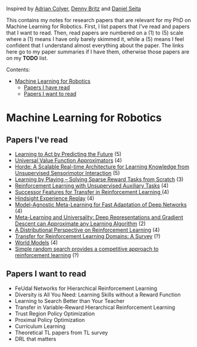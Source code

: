 Inspired by [Adrian Colyer][1], [Denny Britz][2] and [Daniel Seita][3] 

This contains my notes for research papers that are relevant for my PhD on Machine Learning for Robotics. First, I list papers that I've read and papers that I want to read. Then, read papers are numbered on a (1) to (5) scale where a (1) means I have only barely skimmed it, while a (5) means I feel
confident that I understand almost everything about the paper. The links
here go to my paper summaries if I have them, otherwise those papers are on my
**TODO** list.

Contents:

- [Machine Learning for Robotics](#machine-learning-for-robotics)
    - [Papers I have read](#papers-i-have-read)
    - [Papers I want to read](#papers-i-want-to-read)

# Machine Learning for Robotics

## Papers I've read

- [Learning to Act by Predicting the Future](https://github.com/Caselles/paper_notes/blob/master/read_papers/learning_to_act_by_predicting_the_future.md) (5)
- [Universal Value Function Approximators](https://github.com/Caselles/paper_notes/blob/master/read_papers/universal_value_function_approximators.md) (4)
- [Horde: A Scalable Real-time Architecture for Learning Knowledge from Unsupervised Sensorimotor Interaction](https://github.com/Caselles/paper_notes/blob/master/read_papers/horde_a_scalable_real_time.md) (5)
- [Learning by Playing – Solving Sparse Reward Tasks from Scratch](https://github.com/Caselles/paper_notes/blob/master/read_papers/learning_by_playing_solving_sparse_reward_tasks_from_scratch.md) (3)
- [Reinforcement Learning with Unsupervised Auxiliary Tasks](https://github.com/Caselles/paper_notes/blob/master/read_papers/reinforcement_learning_with_unsupervised_auxiliary_tasks.md) (4)
- [Successor Features for Transfer in Reinforcement Learning
](https://github.com/Caselles/paper_notes/blob/master/read_papers/successor_features_for_transfer_in_reinforcemen_learning.md) (4)
- [Hindsight Experience Replay](https://github.com/Caselles/paper_notes/blob/master/read_papers/hindsight_experience_replay.md) (4)
- [Model-Agnostic Meta-Learning for Fast Adaptation of Deep Networks](https://github.com/Caselles/paper_notes/blob/master/read_papers/model_agnostic_meta_learning_for_fast_adaptation_of_deep_networks.md) (4)
- [Meta-Learning and Universality: Deep Representations and Gradient Descent can Approximate any Learning Algorithm](https://github.com/Caselles/paper_notes/blob/master/read_papers/meta_learning_and_universality_deep_representations_and_gradient_descent_can_approximate_any_learning_algorithm.md) (2)
- [A Distributional Perspective on Reinforcement Learning](https://github.com/Caselles/paper_notes/blob/master/read_papers/a_distributional_perspective_on_reinforcement_learning.md) (4)
- [Transfer for Reinforcement Learning Domains: A Survey](https://github.com/Caselles/paper_notes/blob/master/read_papers/transfer_for_reinforcement_learning_domains_a_survey.md) (?)
- [World Models](https://github.com/Caselles/paper_notes/blob/master/read_papers/world_models.md) (4)
- [Simple random search provides a competitive approach to reinforcement learning](https://github.com/Caselles/paper_notes/blob/master/read_papers/simple_random_search_provides_a_competitive_approach%20to_reinforcement_learning.md) (?)


## Papers I want to read

- FeUdal Networks for Hierarchical Reinforcement Learning
- Diversity is All You Need: Learning Skills without a Reward Function
- Learning to Search Better than Your Teacher
- Transfer in Variable-Reward Hierarchical Reinforcement Learning
- Trust Region Policy Optimization
- Proximal Policy Optimization
- Curriculum Learning
- Theoretical TL papers from TL survey
- DRL that matters


[1]:https://blog.acolyer.org/about/
[2]:https://github.com/dennybritz/deeplearning-papernotes
[3]:https://github.com/DanielTakeshi/Paper_Notes#2018-rlil-papers
